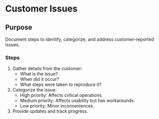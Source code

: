 # Customer Issues

## Purpose
Document steps to identify, categorize, and address customer-reported issues.

### Steps
1. Gather details from the customer:
   - What is the issue?
   - When did it occur?
   - What steps were taken to reproduce it?
2. Categorize the issue:
   - High priority: Affects critical operations.
   - Medium priority: Affects usability but has workarounds.
   - Low priority: Minor inconveniences.
3. Provide updates and track progress.

